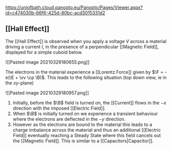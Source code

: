 https://uniofbath.cloud.panopto.eu/Panopto/Pages/Viewer.aspx?id=c474030b-66f6-425d-80bc-acd3015331d2

## [[Hall Effect]]

The [[Hall Effect]] is observed when you apply a voltage $V$ across a material driving a current $I$, in the presence of a perpendicular [[Magnetic Field]], displayed for a simple cuboid below.

![[Pasted image 20210329180655.png]]

The electrons in the material experience a [[Lorentz Force]] given by $\F = -e(\E + \vv \cp \B)$. This leads to the following situation (top down view, ie in the $xy$-plane)

![[Pasted image 20210329180957.png]]

1. Initially, before the $\B$ field is turned on, the [[Current]] flows in the $-x$ direction with the imposed [[Electric Field]].
2. When $\B$ is initially turned on we experience a transient behaviour where the electrons are deflected in the $-y$ direction.
3. However as the electrons are bound to the material this leads to a charge imbalance across the material and thus an additional [[Electric Field]] eventually reaching a Steady State where this field cancels out the [[Magnetic Field]]. This is similar to a [[Capacitors|Capacitor]].


